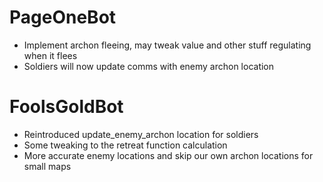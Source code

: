 # PageOneBot
* Implement archon fleeing, may tweak value and other stuff regulating when it flees
* Soldiers will now update comms with enemy archon location

# FoolsGoldBot
* Reintroduced update_enemy_archon location for soldiers
* Some tweaking to the retreat function calculation
* More accurate enemy locations and skip our own archon locations for small maps